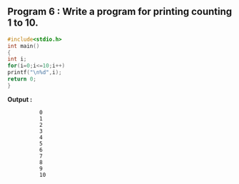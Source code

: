 ## Program 6 : Write a program for printing  counting 1 to 10.
```C
#include<stdio.h>
int main()
{
int i;
for(i=0;i<=10;i++)
printf("\n%d",i);
return 0;
}
```
**Output :**  
```
          0
          1
          2
          3
          4
          5
          6
          7
          8
          9
          10
```          
          
           
           
